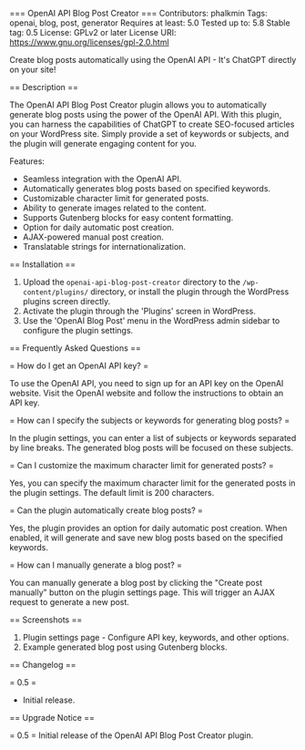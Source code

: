 === OpenAI API Blog Post Creator ===
Contributors: phalkmin
Tags: openai, blog, post, generator
Requires at least: 5.0
Tested up to: 5.8
Stable tag: 0.5
License: GPLv2 or later
License URI: https://www.gnu.org/licenses/gpl-2.0.html

Create blog posts automatically using the OpenAI API - It's ChatGPT directly on your site!

== Description ==

The OpenAI API Blog Post Creator plugin allows you to automatically generate blog posts using the power of the OpenAI API. With this plugin, you can harness the capabilities of ChatGPT to create SEO-focused articles on your WordPress site. Simply provide a set of keywords or subjects, and the plugin will generate engaging content for you.

Features:

- Seamless integration with the OpenAI API.
- Automatically generates blog posts based on specified keywords.
- Customizable character limit for generated posts.
- Ability to generate images related to the content.
- Supports Gutenberg blocks for easy content formatting.
- Option for daily automatic post creation.
- AJAX-powered manual post creation.
- Translatable strings for internationalization.

== Installation ==

1. Upload the `openai-api-blog-post-creator` directory to the `/wp-content/plugins/` directory, or install the plugin through the WordPress plugins screen directly.
2. Activate the plugin through the 'Plugins' screen in WordPress.
3. Use the 'OpenAI Blog Post' menu in the WordPress admin sidebar to configure the plugin settings.

== Frequently Asked Questions ==

= How do I get an OpenAI API key? =

To use the OpenAI API, you need to sign up for an API key on the OpenAI website. Visit the OpenAI website and follow the instructions to obtain an API key.

= How can I specify the subjects or keywords for generating blog posts? =

In the plugin settings, you can enter a list of subjects or keywords separated by line breaks. The generated blog posts will be focused on these subjects.

= Can I customize the maximum character limit for generated posts? =

Yes, you can specify the maximum character limit for the generated posts in the plugin settings. The default limit is 200 characters.

= Can the plugin automatically create blog posts? =

Yes, the plugin provides an option for daily automatic post creation. When enabled, it will generate and save new blog posts based on the specified keywords.

= How can I manually generate a blog post? =

You can manually generate a blog post by clicking the "Create post manually" button on the plugin settings page. This will trigger an AJAX request to generate a new post.

== Screenshots ==

1. Plugin settings page - Configure API key, keywords, and other options.
2. Example generated blog post using Gutenberg blocks.

== Changelog ==

= 0.5 =
* Initial release.

== Upgrade Notice ==

= 0.5 =
Initial release of the OpenAI API Blog Post Creator plugin.
